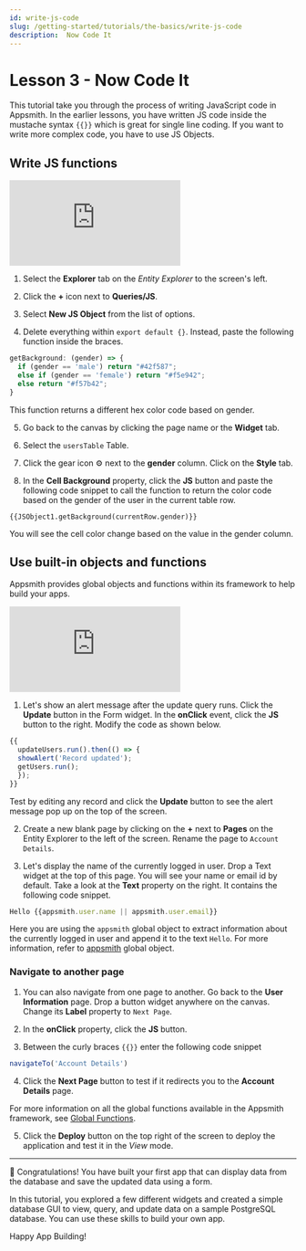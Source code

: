 ```yaml
---
id: write-js-code
slug: /getting-started/tutorials/the-basics/write-js-code
description:  Now Code It
---
```


# Lesson 3 - Now Code It

This tutorial take you through the process of writing JavaScript code in Appsmith. In the earlier lessons, you have written JS code inside the mustache syntax `{{}}` which is great for single line coding. If you want to write more complex code, you have to use JS Objects.

## Write JS functions

<div style={{ position: "relative", paddingBottom: "calc(50.520833333333336% + 41px)", height: "0", width: "100%" }}>
  <iframe src="https://demo.arcade.software/vxkNgBJ8W2KJ1sXd9feT?embed" frameborder="0" loading="lazy" webkitallowfullscreen mozallowfullscreen allowfullscreen style={{ position: "absolute", top: "0", left: "0", width: "92%", height: "92%", colorScheme: "light" }} title="User Management | Create JS Object">
  </iframe>
</div>


1. Select the **Explorer** tab on the *Entity Explorer* to the screen's left. 

2. Click the **+** icon next to **Queries/JS**. 

3. Select **New JS Object** from the list of options. 

4. Delete everything within `export default {}`. Instead, paste the following function inside the braces.

  ```javascript
  getBackground: (gender) => {
    if (gender == 'male') return "#42f587";
    else if (gender == 'female') return "#f5e942";
    else return "#f57b42";
  }
  ```
  This function returns a different hex color code based on gender. 

5. Go back to the canvas by clicking the page name or the **Widget** tab.

6. Select the `usersTable` Table. 

7. Click the gear icon ⚙️ next to the **gender** column. Click on the **Style** tab.

7. In the **Cell Background** property, click the **JS** button and paste the following code snippet to call the function to return the color code based on the gender of the user in the current table row.

  ```
  {{JSObject1.getBackground(currentRow.gender)}}
  ```

  You will see the cell color change based on the value in the gender column.

## Use built-in objects and functions

Appsmith provides global objects and functions within its framework to help build your apps. 

<div style={{ position: "relative", paddingBottom: "calc(50.520833333333336% + 41px)", height: "0", width: "100%" }}>
  <iframe src="https://demo.arcade.software/qVJL89nhp8HOstVI16Js?embed" frameborder="0" loading="lazy" webkitallowfullscreen mozallowfullscreen allowfullscreen style={{ position: "absolute", top: "0", left: "0", width: "92%", height: "92%", colorScheme: "light" }} title="User Management | Global Objects and Functions">
  </iframe>
</div>

1. Let's show an alert message after the update query runs. Click the **Update** button in the Form widget. In the **onClick** event, click the **JS** button to the right. Modify the code as shown below.
  ```javascript
  {{
    updateUsers.run().then(() => {
    showAlert('Record updated');
    getUsers.run();
    });
  }}
  ```
  Test by editing any record and click the **Update** button to see the alert message pop up on the top of the screen.

2. Create a new blank page by clicking on the **+** next to **Pages** on the Entity Explorer to the left of the screen. Rename the page to `Account Details`.  


3. Let's display the name of the currently logged in user. Drop a Text widget at the top of this page. You will see your name or email id by default. Take a look at the **Text** property on the right. It contains the following code snippet.

  ```javascript
  Hello {{appsmith.user.name || appsmith.user.email}}
  ```
  Here you are using the `appsmith` global object to extract information about the currently logged in user and append it to the text `Hello`. For more information, refer to [appsmith](/reference/appsmith-framework/context-object) global object.

### Navigate to another page  

1. You can also navigate from one page to another. Go back to the **User Information** page. Drop a button widget anywhere on the canvas. Change its **Label** property to `Next Page`.

2. In the **onClick** property, click the **JS** button. 

3. Between the curly braces `{{}}` enter the following code snippet

  ```javascript
  navigateTo('Account Details')
  ```

4. Click the **Next Page** button to test if it redirects you to the **Account Details** page. 

For more information on all the global functions available in the Appsmith framework, see [Global Functions](/reference/appsmith-framework/widget-actions).


5. Click the **Deploy** button on the top right of the screen to deploy the application and test it in the *View* mode.

---

🚩 Congratulations! You have built your first app that can display data from the database and save the updated data using a form.

In this tutorial, you explored a few different widgets and created a simple database GUI to view, query, and update data on a sample PostgreSQL database. You can use these skills to build your own app.

Happy App Building!